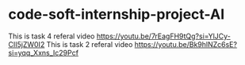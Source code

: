 # code-soft-internship-project-AI
This is task 4 referal video https://youtu.be/7rEagFH9tQg?si=YlJCy-CII5jZW0I2
This is task 2 referal video https://youtu.be/Bk9hlNZc6sE?si=yqq_Xxns_Ic29Pcf
